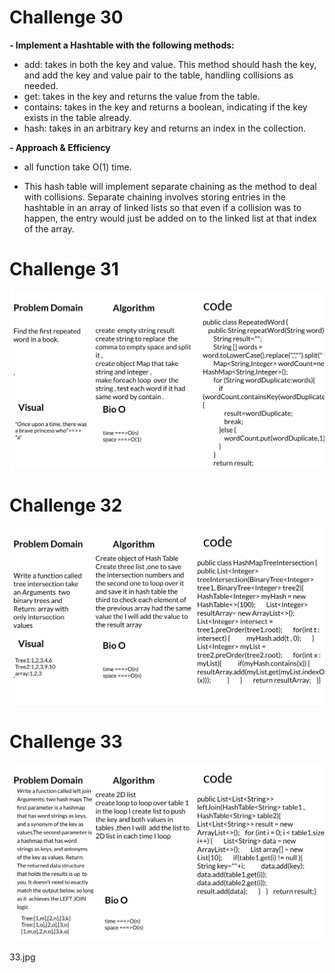 # Challenge 30

**- Implement a Hashtable with the following methods:**

- add: takes in both the key and value. This method should hash the key, and add the key and value pair to the table, handling collisions as needed.
- get: takes in the key and returns the value from the table.
- contains: takes in the key and returns a boolean, indicating if the key exists in the table already.
- hash: takes in an arbitrary key and returns an index in the collection.

**- Approach & Efficiency**

- all function take O(1) time.

- This hash table will implement separate chaining as the method to deal with collisions. Separate chaining involves storing entries in the hashtable in an array of linked lists so that even if a collision was to happen, the entry would just be added on to the linked list at that index of the array.


# Challenge 31

![codechallenge31.jpg](./codechallenge31.jpg)


# Challenge 32

![codechallenge32.jpg](./codechallenge32.jpg)

# Challenge 33

![33.jpg](./33.jpg)

33.jpg